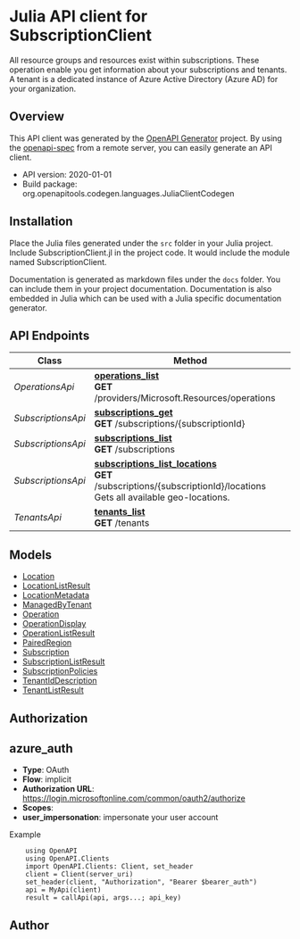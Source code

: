 # Julia API client for SubscriptionClient

All resource groups and resources exist within subscriptions. These operation enable you get information about your subscriptions and tenants. A tenant is a dedicated instance of Azure Active Directory (Azure AD) for your organization.

## Overview
This API client was generated by the [OpenAPI Generator](https://openapi-generator.tech) project.  By using the [openapi-spec](https://openapis.org) from a remote server, you can easily generate an API client.

- API version: 2020-01-01
- Build package: org.openapitools.codegen.languages.JuliaClientCodegen


## Installation
Place the Julia files generated under the `src` folder in your Julia project. Include SubscriptionClient.jl in the project code.
It would include the module named SubscriptionClient.

Documentation is generated as markdown files under the `docs` folder. You can include them in your project documentation.
Documentation is also embedded in Julia which can be used with a Julia specific documentation generator.

## API Endpoints

Class | Method
------------ | -------------
*OperationsApi* | [**operations_list**](docs/OperationsApi.md#operations_list)<br/>**GET** /providers/Microsoft.Resources/operations<br/>
*SubscriptionsApi* | [**subscriptions_get**](docs/SubscriptionsApi.md#subscriptions_get)<br/>**GET** /subscriptions/{subscriptionId}<br/>
*SubscriptionsApi* | [**subscriptions_list**](docs/SubscriptionsApi.md#subscriptions_list)<br/>**GET** /subscriptions<br/>
*SubscriptionsApi* | [**subscriptions_list_locations**](docs/SubscriptionsApi.md#subscriptions_list_locations)<br/>**GET** /subscriptions/{subscriptionId}/locations<br/>Gets all available geo-locations.
*TenantsApi* | [**tenants_list**](docs/TenantsApi.md#tenants_list)<br/>**GET** /tenants<br/>


## Models

 - [Location](docs/Location.md)
 - [LocationListResult](docs/LocationListResult.md)
 - [LocationMetadata](docs/LocationMetadata.md)
 - [ManagedByTenant](docs/ManagedByTenant.md)
 - [Operation](docs/Operation.md)
 - [OperationDisplay](docs/OperationDisplay.md)
 - [OperationListResult](docs/OperationListResult.md)
 - [PairedRegion](docs/PairedRegion.md)
 - [Subscription](docs/Subscription.md)
 - [SubscriptionListResult](docs/SubscriptionListResult.md)
 - [SubscriptionPolicies](docs/SubscriptionPolicies.md)
 - [TenantIdDescription](docs/TenantIdDescription.md)
 - [TenantListResult](docs/TenantListResult.md)


## Authorization

## azure_auth
- **Type**: OAuth
- **Flow**: implicit
- **Authorization URL**: https://login.microsoftonline.com/common/oauth2/authorize
- **Scopes**: 
 - **user_impersonation**: impersonate your user account

Example
```
    using OpenAPI
    using OpenAPI.Clients
    import OpenAPI.Clients: Client, set_header
    client = Client(server_uri)
    set_header(client, "Authorization", "Bearer $bearer_auth")
    api = MyApi(client)
    result = callApi(api, args...; api_key)
```

## Author



